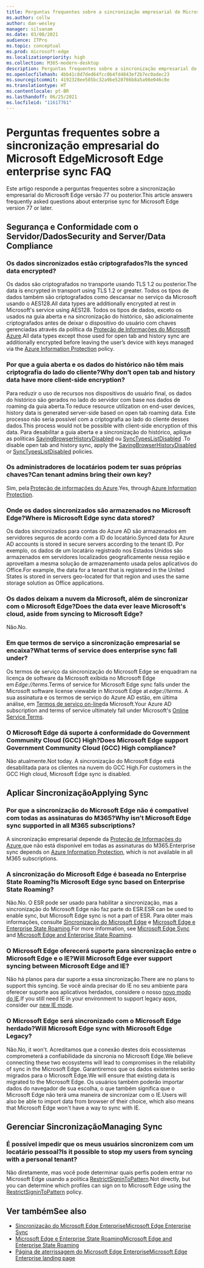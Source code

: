 ```yaml
---
title: Perguntas frequentes sobre a sincronização empresarial do Microsoft Edge
ms.author: collw
author: dan-wesley
manager: silvanam
ms.date: 03/08/2021
audience: ITPro
ms.topic: conceptual
ms.prod: microsoft-edge
ms.localizationpriority: high
ms.collection: M365-modern-desktop
description: Perguntas frequentes sobre a sincronização empresarial do Microsoft Edge.
ms.openlocfilehash: 4bb41c8d7ded64fcc0b4fd4843ef2b7ec0adec23
ms.sourcegitcommit: 4192328ee585bc32a9be528766b8a5a98e046c8e
ms.translationtype: HT
ms.contentlocale: pt-BR
ms.lasthandoff: 06/25/2021
ms.locfileid: "11617761"
---
```

# <a name="microsoft-edge-enterprise-sync-faq"></a><span data-ttu-id="54304-103">Perguntas frequentes sobre a sincronização empresarial do Microsoft Edge</span><span class="sxs-lookup"><span data-stu-id="54304-103">Microsoft Edge enterprise sync FAQ</span></span>

<span data-ttu-id="54304-104">Este artigo responde a perguntas frequentes sobre a sincronização empresarial do Microsoft Edge versão 77 ou posterior.</span><span class="sxs-lookup"><span data-stu-id="54304-104">This article answers frequently asked questions about enterprise sync for Microsoft Edge version 77 or later.</span></span>

## <a name="security-and-serverdata-compliance"></a><span data-ttu-id="54304-105">Segurança e Conformidade com o Servidor/Dados</span><span class="sxs-lookup"><span data-stu-id="54304-105">Security and Server/Data Compliance</span></span>

### <a name="is-the-synced-data-encrypted"></a><span data-ttu-id="54304-106">Os dados sincronizados estão criptografados?</span><span class="sxs-lookup"><span data-stu-id="54304-106">Is the synced data encrypted?</span></span>

<span data-ttu-id="54304-107">Os dados são criptografados no transporte usando TLS 1.2 ou posterior.</span><span class="sxs-lookup"><span data-stu-id="54304-107">The data is encrypted in transport using TLS 1.2 or greater.</span></span> <span data-ttu-id="54304-108">Todos os tipos de dados também são criptografados como descansar no serviço da Microsoft usando o AES128.</span><span class="sxs-lookup"><span data-stu-id="54304-108">All data types are additionally encrypted at rest in Microsoft's service using AES128.</span></span> <span data-ttu-id="54304-109">Todos os tipos de dados, exceto os usados na guia aberta e na sincronização do histórico, são adicionalmente criptografados antes de deixar o dispositivo do usuário com chaves gerenciadas através da política da [Proteção de Informações do Microsoft Azure](./microsoft-edge-policies.md#restrictsignintopattern).</span><span class="sxs-lookup"><span data-stu-id="54304-109">All data types except those used for open tab and history sync are additionally encrypted before leaving the user’s device with keys managed via the [Azure Information Protection](./microsoft-edge-policies.md#restrictsignintopattern) policy.</span></span>

### <a name="why-dont-open-tab-and-history-data-have-more-client-side-encryption"></a><span data-ttu-id="54304-110">Por que a guia aberta e os dados do histórico não têm mais criptografia do lado do cliente?</span><span class="sxs-lookup"><span data-stu-id="54304-110">Why don’t open tab and history data have more client-side encryption?</span></span>

<span data-ttu-id="54304-111">Para reduzir o uso de recursos nos dispositivos do usuário final, os dados do histórico são gerados no lado do servidor com base nos dados de roaming da guia aberta.</span><span class="sxs-lookup"><span data-stu-id="54304-111">To reduce resource utilization on end-user devices, history data is generated server-side based on open tab roaming data.</span></span> <span data-ttu-id="54304-112">Este processo não seria possível com a criptografia ao lado do cliente desses dados.</span><span class="sxs-lookup"><span data-stu-id="54304-112">This process would not be possible with client-side encryption of this data.</span></span> <span data-ttu-id="54304-113">Para desabilitar a guia aberta e a sincronização do histórico, aplique as políticas [SavingBrowserHistoryDisabled](./microsoft-edge-policies.md#savingbrowserhistorydisabled) ou [SyncTypesListDisabled](./microsoft-edge-policies.md#synctypeslistdisabled) .</span><span class="sxs-lookup"><span data-stu-id="54304-113">To disable open tab and history sync, apply the [SavingBrowserHistoryDisabled](./microsoft-edge-policies.md#savingbrowserhistorydisabled) or [SyncTypesListDisabled](./microsoft-edge-policies.md#synctypeslistdisabled) policies.</span></span>

### <a name="can-tenant-admins-bring-their-own-key"></a><span data-ttu-id="54304-114">Os administradores de locatários podem ter suas próprias chaves?</span><span class="sxs-lookup"><span data-stu-id="54304-114">Can tenant admins bring their own key?</span></span>

<span data-ttu-id="54304-115">Sim, pela [Proteção de informações do Azure](https://azure.microsoft.com/services/information-protection/).</span><span class="sxs-lookup"><span data-stu-id="54304-115">Yes, through [Azure Information Protection](https://azure.microsoft.com/services/information-protection/).</span></span>

### <a name="where-is-microsoft-edge-sync-data-stored"></a><span data-ttu-id="54304-116">Onde os dados sincronizados são armazenados no Microsoft Edge?</span><span class="sxs-lookup"><span data-stu-id="54304-116">Where is Microsoft Edge sync data stored?</span></span>

<span data-ttu-id="54304-117">Os dados sincronizados para contas do Azure AD são armazenados em servidores seguros de acordo com a ID do locatário.</span><span class="sxs-lookup"><span data-stu-id="54304-117">Synced data for Azure AD accounts is stored in secure servers according to the tenant ID.</span></span> <span data-ttu-id="54304-118">Por exemplo, os dados de um locatário registrado nos Estados Unidos são armazenados em servidores localizados geograficamente nessa região e aproveitam a mesma solução de armazenamento usada pelos aplicativos do Office.</span><span class="sxs-lookup"><span data-stu-id="54304-118">For example, the data for a tenant that is registered in the United States is stored in servers geo-located for that region and uses the same storage solution as Office applications.</span></span>

### <a name="does-the-data-ever-leave-microsofts-cloud-aside-from-syncing-to-microsoft-edge"></a><span data-ttu-id="54304-119">Os dados deixam a nuvem da Microsoft, além de sincronizar com o Microsoft Edge?</span><span class="sxs-lookup"><span data-stu-id="54304-119">Does the data ever leave Microsoft's cloud, aside from syncing to Microsoft Edge?</span></span>

<span data-ttu-id="54304-120">Não.</span><span class="sxs-lookup"><span data-stu-id="54304-120">No.</span></span>

### <a name="what-terms-of-service-does-enterprise-sync-fall-under"></a><span data-ttu-id="54304-121">Em que termos de serviço a sincronização empresarial se encaixa?</span><span class="sxs-lookup"><span data-stu-id="54304-121">What terms of service does enterprise sync fall under?</span></span>

<span data-ttu-id="54304-122">Os termos de serviço da sincronização do Microsoft Edge se enquadram na licença de software da Microsoft exibida no Microsoft Edge em *Edge://terms*.</span><span class="sxs-lookup"><span data-stu-id="54304-122">Terms of service for Microsoft Edge sync falls under the Microsoft software license viewable in Microsoft Edge at *edge://terms*.</span></span> <span data-ttu-id="54304-123">A sua assinatura e os termos de serviço do Azure AD estão, em última análise, em [Termos de serviço on-line](https://www.microsoft.com/licensing/product-licensing/products)da Microsoft.</span><span class="sxs-lookup"><span data-stu-id="54304-123">Your Azure AD subscription and terms of service ultimately fall under Microsoft's [Online Service Terms](https://www.microsoft.com/licensing/product-licensing/products).</span></span>

### <a name="does-microsoft-edge-support-government-community-cloud-gcc-high-compliance"></a><span data-ttu-id="54304-124">O Microsoft Edge dá suporte á conformidade do Government Community Cloud (GCC) High?</span><span class="sxs-lookup"><span data-stu-id="54304-124">Does Microsoft Edge support Government Community Cloud (GCC) High compliance?</span></span>

<span data-ttu-id="54304-125">Não atualmente.</span><span class="sxs-lookup"><span data-stu-id="54304-125">Not today.</span></span> <span data-ttu-id="54304-126">A sincronização do Microsoft Edge está desabilitada para os clientes na nuvem do GCC High.</span><span class="sxs-lookup"><span data-stu-id="54304-126">For customers in the GCC High cloud, Microsoft Edge sync is disabled.</span></span>

## <a name="applying-sync"></a><span data-ttu-id="54304-127">Aplicar Sincronização</span><span class="sxs-lookup"><span data-stu-id="54304-127">Applying Sync</span></span>

### <a name="why-isnt-microsoft-edge-sync-supported-in-all-m365-subscriptions"></a><span data-ttu-id="54304-128">Por que a sincronização do Microsoft Edge não é compatível com todas as assinaturas do M365?</span><span class="sxs-lookup"><span data-stu-id="54304-128">Why isn’t Microsoft Edge sync supported in all M365 subscriptions?</span></span>

<span data-ttu-id="54304-129">A sincronização empresarial depende da [Proteção de Informações do Azure,](https://azure.microsoft.com/services/information-protection/)que não está disponível em todas as assinaturas do M365.</span><span class="sxs-lookup"><span data-stu-id="54304-129">Enterprise sync depends on [Azure Information Protection](https://azure.microsoft.com/services/information-protection/), which is not available in all M365 subscriptions.</span></span>

### <a name="is-microsoft-edge-sync-based-on-enterprise-state-roaming"></a><span data-ttu-id="54304-130">A sincronização do Microsoft Edge é baseada no Enterprise State Roaming?</span><span class="sxs-lookup"><span data-stu-id="54304-130">Is Microsoft Edge sync based on Enterprise State Roaming?</span></span>

<span data-ttu-id="54304-131">Não.</span><span class="sxs-lookup"><span data-stu-id="54304-131">No.</span></span> <span data-ttu-id="54304-132">O ESR pode ser usado para habilitar a sincronização, mas a sincronização do Microsoft Edge não faz parte do ESR.</span><span class="sxs-lookup"><span data-stu-id="54304-132">ESR can be used to enable sync, but Microsoft Edge sync is not a part of ESR.</span></span> <span data-ttu-id="54304-133">Para obter mais informações, consulte [Sincronização do Microsoft Edge](/DeployEdge/microsoft-edge-enterprise-sync) e [Microsoft Edge e Enterprise State Roaming](/DeployEdge/microsoft-edge-enterprise-state-roaming).</span><span class="sxs-lookup"><span data-stu-id="54304-133">For more information, see [Microsoft Edge Sync](/DeployEdge/microsoft-edge-enterprise-sync) and [Microsoft Edge and Enterprise State Roaming](/DeployEdge/microsoft-edge-enterprise-state-roaming).</span></span>

### <a name="will-microsoft-edge-ever-support-syncing-between-microsoft-edge-and-ie"></a><span data-ttu-id="54304-134">O Microsoft Edge oferecerá suporte para sincronização entre o Microsoft Edge e o IE?</span><span class="sxs-lookup"><span data-stu-id="54304-134">Will Microsoft Edge ever support syncing between Microsoft Edge and IE?</span></span>

<span data-ttu-id="54304-135">Não há planos para dar suporte a essa sincronização.</span><span class="sxs-lookup"><span data-stu-id="54304-135">There are no plans to support this syncing.</span></span> <span data-ttu-id="54304-136">Se você ainda precisar do IE no seu ambiente para oferecer suporte aos aplicativos herdados, considere o nosso [novo modo do IE](./edge-ie-mode.md).</span><span class="sxs-lookup"><span data-stu-id="54304-136">If you still need IE in your environment to support legacy apps, consider our [new IE mode](./edge-ie-mode.md).</span></span>

### <a name="will-microsoft-edge-sync-with-microsoft-edge-legacy"></a><span data-ttu-id="54304-137">O Microsoft Edge será sincronizado com o Microsoft Edge herdado?</span><span class="sxs-lookup"><span data-stu-id="54304-137">Will Microsoft Edge sync with Microsoft Edge Legacy?</span></span>

<span data-ttu-id="54304-138">Não.</span><span class="sxs-lookup"><span data-stu-id="54304-138">No, it won't.</span></span> <span data-ttu-id="54304-139">Acreditamos que a conexão destes dois ecossistemas comprometerá a confiabilidade da sincronia no Microsoft Edge.</span><span class="sxs-lookup"><span data-stu-id="54304-139">We believe connecting these two ecosystems will lead to compromises in the reliability of sync in the Microsoft Edge.</span></span> <span data-ttu-id="54304-140">Garantiremos que os dados existentes serão migrados para o Microsoft Edge.</span><span class="sxs-lookup"><span data-stu-id="54304-140">We will ensure that existing data is migrated to the Microsoft Edge.</span></span> <span data-ttu-id="54304-141">Os usuários também poderão importar dados do navegador de sua escolha, o que também significa que o Microsoft Edge não terá uma maneira de sincronizar com o IE.</span><span class="sxs-lookup"><span data-stu-id="54304-141">Users will also be able to import data from browser of their choice, which also means that Microsoft Edge won't have a way to sync with IE.</span></span>

## <a name="managing-sync"></a><span data-ttu-id="54304-142">Gerenciar Sincronização</span><span class="sxs-lookup"><span data-stu-id="54304-142">Managing Sync</span></span>

### <a name="is-it-possible-to-stop-my-users-from-syncing-with-a-personal-tenant"></a><span data-ttu-id="54304-143">É possível impedir que os meus usuários sincronizem com um locatário pessoal?</span><span class="sxs-lookup"><span data-stu-id="54304-143">Is it possible to stop my users from syncing with a personal tenant?</span></span>

<span data-ttu-id="54304-144">Não diretamente, mas você pode determinar quais perfis podem entrar no Microsoft Edge usando a política [RestrictSigninToPattern](./microsoft-edge-policies.md#restrictsignintopattern).</span><span class="sxs-lookup"><span data-stu-id="54304-144">Not directly, but you can determine which profiles can sign on to Microsoft Edge using the [RestrictSigninToPattern](./microsoft-edge-policies.md#restrictsignintopattern) policy.</span></span>

## <a name="see-also"></a><span data-ttu-id="54304-145">Ver também</span><span class="sxs-lookup"><span data-stu-id="54304-145">See also</span></span>

- [<span data-ttu-id="54304-146">Sincronização do Microsoft Edge Enterprise</span><span class="sxs-lookup"><span data-stu-id="54304-146">Microsoft Edge Enterprise Sync</span></span>](microsoft-edge-enterprise-sync.md)
- [<span data-ttu-id="54304-147">Microsoft Edge e Enterprise State Roaming</span><span class="sxs-lookup"><span data-stu-id="54304-147">Microsoft Edge and Enterprise State Roaming</span></span>](microsoft-edge-enterprise-state-roaming.md)
- [<span data-ttu-id="54304-148">Página de aterrissagem do Microsoft Edge Enterprise</span><span class="sxs-lookup"><span data-stu-id="54304-148">Microsoft Edge Enterprise landing page</span></span>](https://aka.ms/EdgeEnterprise)